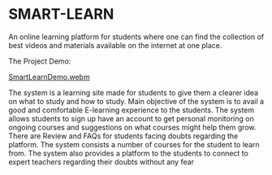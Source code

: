 # SMART-LEARN

An online learning platform for students where one can find the collection of best videos and materials available on the internet at one place.

The Project Demo:

[SmartLearnDemo.webm](https://github.com/suhailshaik04/SMART-LEARN/assets/98518088/5409211a-a1d5-4be4-89e8-c6ba17edff2d)


The system is a learning site  made for students to give them a clearer idea on what to study and how to study. 
Main objective of the system is to avail a good and comfortable E-learning experience to the students. The system 
allows students to sign up have an account to get personal monitoring on ongoing courses and suggestions on what 
courses might help them grow. There are Review and FAQs for students facing doubts regarding the platform. The 
system consists a number of courses for the student to learn from. The system also provides a platform to the 
students to connect to expert teachers regarding their doubts without any fear
